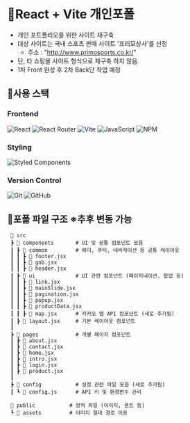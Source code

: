 # 📌React + Vite 개인포폴
- 개인 포트폴리오를 위한 사이트 재구축 
- 대상 사이트는 국내 스포츠 판매 사이트 '프리모상사'를 선정
  - 주소 : "http://www.primosports.co.kr/"
- 단, 타 쇼핑몰 사이트 형식으로 재구축 하지 않음.
- 1차 Front 완성 후 2차 Back단 작업 예정 


## 📌사용 스택 
  ### Frontend
![React](https://img.shields.io/badge/React-61DAFB?style=flat-square&logo=React&logoColor=black)
![React Router](https://img.shields.io/badge/React_Router-CA4245?style=flat-square&logo=react-router&logoColor=white)
![Vite](https://img.shields.io/badge/Vite-646CFF?style=flat-square&logo=Vite&logoColor=white)
![JavaScript](https://img.shields.io/badge/JavaScript-F7DF1E?style=flat-square&logo=javascript&logoColor=black)
![NPM](https://img.shields.io/badge/NPM-CB3837?style=flat-square&logo=npm&logoColor=white)

  ### Styling
![Styled Components](https://img.shields.io/badge/Styled_Components-DB7093?style=flat-square&logo=styled-components&logoColor=white)

  ### Version Control
![Git](https://img.shields.io/badge/Git-F05032?style=flat-square&logo=git&logoColor=white)
![GitHub](https://img.shields.io/badge/GitHub-181717?style=flat-square&logo=github&logoColor=white)


## 📌포폴 파일 구조 ※추후 변동 가능

```
 📂 src
 ┣ 📂 components       # UI 및 공통 컴포넌트 모음
 ┃ ┣ 📂 common         # 헤더, 푸터, 네비게이션 등 공통 레이아웃
 ┃ ┃ ┣ 📜 footer.jsx
 ┃ ┃ ┣ 📜 gnb.jsx
 ┃ ┃ ┣ 📜 header.jsx
 ┃ ┣ 📂 ui             # UI 관련 컴포넌트 (페이지네이션, 팝업 등)
 ┃ ┃ ┣ 📜 link.jsx
 ┃ ┃ ┣ 📜 mainSlide.jsx
 ┃ ┃ ┣ 📜 pagination.jsx
 ┃ ┃ ┣ 📜 popup.jsx
 ┃ ┃ ┣ 📜 productData.jsx
 ┃ ┃ ┣ 📜 map.jsx      # 카카오 맵 API 컴포넌트 (새로 추가됨)
 ┃ ┣ 📜 layout.jsx     # 기본 레이아웃 컴포넌트
 ┃
 ┣ 📂 pages            # 개별 페이지 컴포넌트
 ┃ ┣ 📜 about.jsx
 ┃ ┣ 📜 contact.jsx
 ┃ ┣ 📜 home.jsx
 ┃ ┣ 📜 intro.jsx
 ┃ ┣ 📜 login.jsx
 ┃ ┣ 📜 product.jsx
 ┃
 ┣ 📂 config           # 설정 관련 파일 모음 (새로 추가됨)
 ┃ ┗ 📜 config.js      # API 키 및 환경변수 관리

 📂 public           # 정적 파일 (이미지, 폰트 등)
 ┗ 📂 assets         # 이미지 절대 경로 이용
```